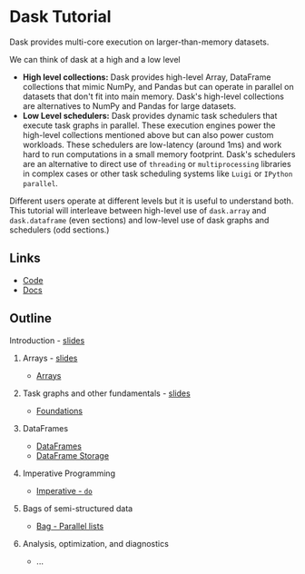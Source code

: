 Dask Tutorial
=============

Dask provides multi-core execution on larger-than-memory datasets.

We can think of dask at a high and a low level

*  **High level collections:**  Dask provides high-level Array, DataFrame
   collections that mimic NumPy, and Pandas but can operate in parallel on
   datasets that don't fit into main memory.  Dask's high-level collections are
   alternatives to NumPy and Pandas for large datasets.
*  **Low Level schedulers:** Dask provides dynamic task schedulers that
   execute task graphs in parallel.  These execution engines power the
   high-level collections mentioned above but can also power custom workloads.
   These schedulers are low-latency (around 1ms) and work hard to run
   computations in a small memory footprint.  Dask's schedulers are an
   alternative to direct use of `threading` or `multiprocessing` libraries in
   complex cases or other task scheduling systems like `Luigi` or
   `IPython parallel`.

Different users operate at different levels but it is useful to understand
both.  This tutorial will interleave between high-level use of `dask.array` and
`dask.dataframe` (even sections) and low-level use of dask graphs and
schedulers (odd sections.)

Links
-----

*  [Code](https://github.com/ContinuumIO/dask/)
*  [Docs](https://dask.pydata.org/en/latest/)

Outline
-------

Introduction - [slides](http://ContinuumIO.github.io/dask-tutorial/introduction.html)

1.  Arrays - [slides](http://ContinuumIO.github.io/dask-tutorial/array.html)

    *  [Arrays](01-Array.ipynb)

2.  Task graphs and other fundamentals - [slides](http://ContinuumIO.github.io/dask-tutorial/graphs.html)

    *  [Foundations](02-Foundations.ipynb)

3.  DataFrames

    *  [DataFrames](03a-DataFrame.ipynb)
    *  [DataFrame Storage](03b-DataFrame-Storage.ipynb)

4.  Imperative Programming

    *  [Imperative - `do`](04-Imperative.ipynb)

5.  Bags of semi-structured data

    *  [Bag - Parallel lists](05-Bag.ipynb)

6.  Analysis, optimization, and diagnostics

    *  ...
